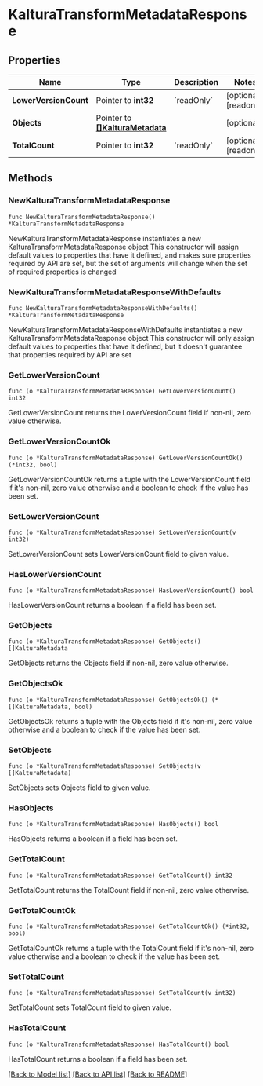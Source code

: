 # KalturaTransformMetadataResponse

## Properties

Name | Type | Description | Notes
------------ | ------------- | ------------- | -------------
**LowerVersionCount** | Pointer to **int32** | &#x60;readOnly&#x60; | [optional] [readonly] 
**Objects** | Pointer to [**[]KalturaMetadata**](KalturaMetadata.md) |  | [optional] 
**TotalCount** | Pointer to **int32** | &#x60;readOnly&#x60; | [optional] [readonly] 

## Methods

### NewKalturaTransformMetadataResponse

`func NewKalturaTransformMetadataResponse() *KalturaTransformMetadataResponse`

NewKalturaTransformMetadataResponse instantiates a new KalturaTransformMetadataResponse object
This constructor will assign default values to properties that have it defined,
and makes sure properties required by API are set, but the set of arguments
will change when the set of required properties is changed

### NewKalturaTransformMetadataResponseWithDefaults

`func NewKalturaTransformMetadataResponseWithDefaults() *KalturaTransformMetadataResponse`

NewKalturaTransformMetadataResponseWithDefaults instantiates a new KalturaTransformMetadataResponse object
This constructor will only assign default values to properties that have it defined,
but it doesn't guarantee that properties required by API are set

### GetLowerVersionCount

`func (o *KalturaTransformMetadataResponse) GetLowerVersionCount() int32`

GetLowerVersionCount returns the LowerVersionCount field if non-nil, zero value otherwise.

### GetLowerVersionCountOk

`func (o *KalturaTransformMetadataResponse) GetLowerVersionCountOk() (*int32, bool)`

GetLowerVersionCountOk returns a tuple with the LowerVersionCount field if it's non-nil, zero value otherwise
and a boolean to check if the value has been set.

### SetLowerVersionCount

`func (o *KalturaTransformMetadataResponse) SetLowerVersionCount(v int32)`

SetLowerVersionCount sets LowerVersionCount field to given value.

### HasLowerVersionCount

`func (o *KalturaTransformMetadataResponse) HasLowerVersionCount() bool`

HasLowerVersionCount returns a boolean if a field has been set.

### GetObjects

`func (o *KalturaTransformMetadataResponse) GetObjects() []KalturaMetadata`

GetObjects returns the Objects field if non-nil, zero value otherwise.

### GetObjectsOk

`func (o *KalturaTransformMetadataResponse) GetObjectsOk() (*[]KalturaMetadata, bool)`

GetObjectsOk returns a tuple with the Objects field if it's non-nil, zero value otherwise
and a boolean to check if the value has been set.

### SetObjects

`func (o *KalturaTransformMetadataResponse) SetObjects(v []KalturaMetadata)`

SetObjects sets Objects field to given value.

### HasObjects

`func (o *KalturaTransformMetadataResponse) HasObjects() bool`

HasObjects returns a boolean if a field has been set.

### GetTotalCount

`func (o *KalturaTransformMetadataResponse) GetTotalCount() int32`

GetTotalCount returns the TotalCount field if non-nil, zero value otherwise.

### GetTotalCountOk

`func (o *KalturaTransformMetadataResponse) GetTotalCountOk() (*int32, bool)`

GetTotalCountOk returns a tuple with the TotalCount field if it's non-nil, zero value otherwise
and a boolean to check if the value has been set.

### SetTotalCount

`func (o *KalturaTransformMetadataResponse) SetTotalCount(v int32)`

SetTotalCount sets TotalCount field to given value.

### HasTotalCount

`func (o *KalturaTransformMetadataResponse) HasTotalCount() bool`

HasTotalCount returns a boolean if a field has been set.


[[Back to Model list]](../README.md#documentation-for-models) [[Back to API list]](../README.md#documentation-for-api-endpoints) [[Back to README]](../README.md)


